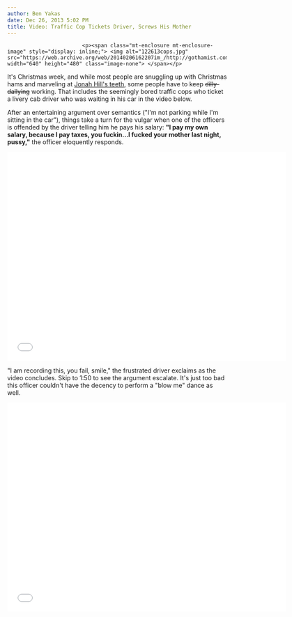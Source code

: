 ```yaml
---
author: Ben Yakas
date: Dec 26, 2013 5:02 PM
title: Video: Traffic Cop Tickets Driver, Screws His Mother
---
```



                            
                            
                            
                            <p><span class="mt-enclosure mt-enclosure-image" style="display: inline;"> <img alt="122613cops.jpg" src="https://web.archive.org/web/20140206162207im_/http://gothamist.com/attachments/byakas/122613cops.jpg" width="640" height="480" class="image-none"> </span></p>

<p>It&apos;s Christmas week, and while most people are snuggling up with Christmas hams and marveling at <a href="https://web.archive.org/web/20140206162207/http://www.thestar.com/entertainment/movies/2013/12/21/how_jonah_hill_sunk_his_teeth_wolf_of_wall_street_role.html">Jonah Hill&apos;s teeth</a>, some people have to keep <strike>dilly-dallying</strike> working. That includes the seemingly bored traffic cops who ticket a livery cab driver who was waiting in his car in the video below. </p>

<p>After an entertaining argument over semantics (&quot;I&apos;m not parking while I&apos;m sitting in the car&quot;), things take a turn for the vulgar when one of the officers is offended by the driver telling him he pays his salary: <strong> &quot;I pay my own salary, because I pay taxes, you fuckin...I fucked your mother last night, pussy,&quot;</strong> the officer eloquently responds.</p>

<p><iframe width="640" height="480" src="//web.archive.org/web/20140206162207if_/http://www.youtube.com/embed/aphkICeJlk4" frameborder="0" allowfullscreen></iframe></p>

<p>&quot;I am recording this, you fail, smile,&quot; the frustrated driver exclaims as the video concludes. Skip to 1:50 to see the argument escalate. It&apos;s just too bad this officer couldn&apos;t have the decency to perform a &quot;blow me&quot; dance as well.</p>

<p><iframe width="640" height="480" src="//web.archive.org/web/20140206162207if_/http://www.youtube.com/embed/0oRk12hmwuw" frameborder="0" allowfullscreen></iframe></p>
                            
                            
                            